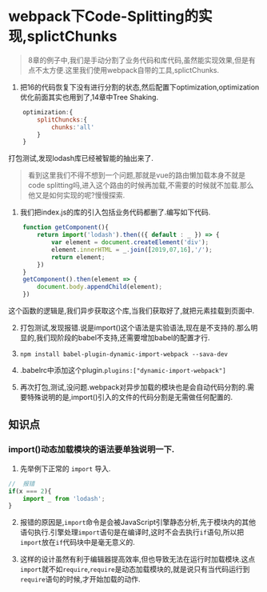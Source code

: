 # webpack下Code-Splitting的实现,splictChunks

>8章的例子中,我们是手动分割了业务代码和库代码,虽然能实现效果,但是有点不太方便.这里我们使用webpack自带的工具,splictChunks.

1. 把16的代码恢复下没有进行分割的状态,然后配置下optimization,optimization优化前面其实也用到了,14章中Tree Shaking.
```JavaScript
    optimization:{
        splitChuncks:{
            chunks:'all'
        }
    }
```
打包测试,发现lodash库已经被智能的抽出来了.

>看到这里我们不得不想到一个问题,那就是vue的路由懒加载本身不就是code splitting吗,进入这个路由的时候再加载,不需要的时候就不加载.那么他又是如何实现的呢?慢慢探索.

1. 我们把index.js的库的引入包括业务代码都删了.编写如下代码.

```JavaScript
    function getComponent(){
        return import('lodash').then(({ default : _ }) => {
            var element = document.createElement('div');
            element.innerHTML = _.join([2019,07,16],'/');
            return element;
        })
    }
    getComponent().then(element => {
        document.body.appendChild(element);
    })
```
这个函数的逻辑是,我们异步获取这个库,当我们获取好了,就把元素挂载到页面中.

2. 打包测试,发现报错.说是import()这个语法是实验语法,现在是不支持的.那么明显的,我们现阶段的babel不支持,还需要增加babel的配置才行.

3. `npm install babel-plugin-dynamic-import-webpack --sava-dev`

4. .babelrc中添加这个plugin.`plugins:["dynamic-import-webpack"]`

5. 再次打包,测试,没问题.webpack对异步加载的模块也是会自动代码分割的.需要特殊说明的是,import()引入的文件的代码分割是无需做任何配置的.

## 知识点

### import()动态加载模块的语法要单独说明一下.

1. 先举例下正常的 `import` 导入.
```JavaScript
//  报错
if(x === 2){
    import _ from 'lodash';
}
```

2. 报错的原因是,`import`命令是会被JavaScript引擎静态分析,先于模块内的其他语句执行.引擎处理`import`语句是在编译时,这时不会去执行`if`语句,所以把`import`放在`if`代码块中是毫无意义的.

3. 这样的设计虽然有利于编辑器提高效率,但也导致无法在运行时加载模块.这点`import`就不如`require`,`require`是动态加载模块的,就是说只有当代码运行到`require`语句的时候,才开始加载的动作.